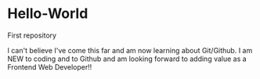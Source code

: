 # Hello-World
First repository

I can't believe I've come this far and am now learning about Git/Github.
I am NEW to coding and to Github and am looking forward to adding value as a Frontend Web Developer!!
